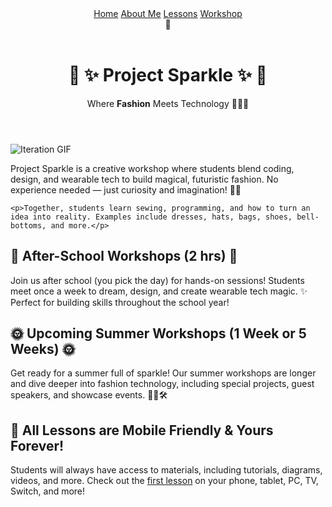 <html lang="en">
<head>
  <meta charset="UTF-8" />
  <meta name="viewport" content="width=device-width, initial-scale=1.0" />
  <title>✨ Project Sparkle ✨</title>
  <link href="assets/css/styles.css" rel="stylesheet" />
</head>

<body class="cats">

<!-- Main Header -->
<header class="navbar">
  <nav id="nav-links" class="nav-links">
    <a href="/sparkle_workshop/">Home</a>
    <a href="/sparkle_workshop/about/">About Me</a>
    <a href="/sparkle_workshop/lessons/">Lessons</a>
    <a href="/sparkle_workshop/workshop/">Workshop</a>
  </nav>
  <div class="hamburger" onclick="toggleMenu()">🍔</div>
</header>

<header>
  <h1>🌙 ✨ Project Sparkle ✨ 🌙</h1>
  <p>Where <strong>Fashion</strong> Meets Technology 🌈✨🎉</p>
</header>

<!-- Gif Container -->
<div class="gif-container">
  <img src="https://github.com/LilaShiba/flora_dress/raw/main/assets/videos/iterate.gif" alt="Iteration GIF" style="max-width: 75%; height: auto;">
</div>

<section class="step">
  <div>
    <p>Project Sparkle is a creative workshop where students blend coding, design, and wearable tech to build magical, futuristic fashion. No experience needed — just curiosity and imagination! 🌈🎉</p>

    <p>Together, students learn sewing, programming, and how to turn an idea into reality. Examples include dresses, hats, bags, shoes, bell-bottoms, and more.</p>
  </div>
</section>

<!-- Workshops Section -->
<section class="step">
  <h2>🌟 After-School Workshops (2 hrs) 🌟</h2>
  <p>Join us after school (you pick the day) for hands-on sessions! Students meet once a week to dream, design, and create wearable tech magic. ✨ Perfect for building skills throughout the school year!</p>

  <h2>🌞 Upcoming Summer Workshops (1 Week or 5 Weeks) 🌞</h2>
  <p>Get ready for a summer full of sparkle! Our summer workshops are longer and dive deeper into fashion technology, including special projects, guest speakers, and showcase events. 🎨👗🛠️</p>

  <h2>📱 All Lessons are Mobile Friendly & Yours Forever!</h2>
  <p>Students will always have access to materials, including tutorials, diagrams, videos, and more. Check out the <a href="/sparkle_workshop/lessons/">first lesson</a> on your phone, tablet, PC, TV, Switch, and more!</p>
</section>

<script src="{{ site.baseurl }}/assets/js/cats.js"></script>
<script src="{{ site.baseurl }}/assets/js/mouse.js"></script>
<script src="{{ site.baseurl }}/assets/js/confetti.js"></script>
<script src="{{ site.baseurl }}/assets/js/expandEffect.js"></script>

</body>
</html>
